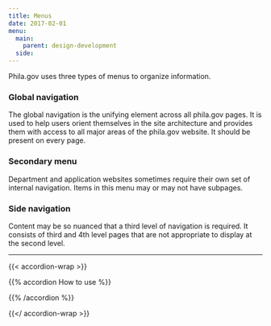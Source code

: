 ```yaml
---
title: Menus
date: 2017-02-01
menu:
  main:
    parent: design-development
  side:
---
```


Phila.gov uses three types of menus to organize information.

### Global navigation
The global navigation is the unifying element across all phila.gov pages. It is used to help users orient themselves in the site architecture and provides them with access to all major areas of the phila.gov website. It should be present on every page.

### Secondary menu

Department and application websites sometimes require their own set of internal navigation. Items in this menu may or may not have subpages.

### Side navigation
Content may be so nuanced that a third level of navigation is required.  It consists of third and 4th level pages that are not appropriate to display at the second level.

---

{{< accordion-wrap >}}

{{% accordion How to use %}}


{{% /accordion %}}

{{</ accordion-wrap >}}
